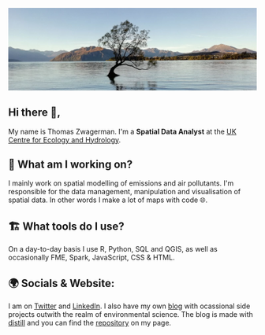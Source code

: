 ![github](https://github.com/thomaszwagerman/thomaszwagerman/blob/main/banner/nz_image.jpg)

## Hi there :wave:,

My name is Thomas Zwagerman. I'm a **Spatial Data Analyst** at the [UK Centre for Ecology and Hydrology](https://www.ceh.ac.uk/).

## :deciduous_tree: What am I working on?
I mainly work on spatial modelling of emissions and air pollutants. I'm responsible for the data management, manipulation and visualisation of spatial data. In other words I make a lot of maps with code :globe_with_meridians:.

## :building_construction: What tools do I use?
On a day-to-day basis I use R, Python, SQL and QGIS, as well as occasionally FME, Spark, JavaScript, CSS & HTML.

## :earth_africa: Socials & Website:
I am on [Twitter](https://twitter.com/thomzwa) and [LinkedIn](https://www.linkedin.com/in/thomaszwagerman/). I also have my own [blog](https://tzwagerman.netlify.app/) with ocassional side projects outwith the realm of environmental science. The blog is made with [distill](https://rstudio.github.io/distill/) and you can find the [repository](https://github.com/thomaszwagerman/tz_web_distill) on my page.
